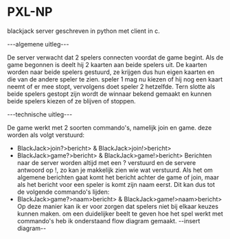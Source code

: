 # PXL-NP

blackjack server geschreven in python met client in c.

---algemene uitleg---

 De server verwacht dat 2 spelers connecten voordat de game begint. Als de game begonnen is deelt hij 2 kaarten aan beide spelers uit.
 De kaarten worden naar beide spelers gestuurd, ze krijgen dus hun eigen kaarten en die van de andere speler te zien.
speler 1 mag nu kiezen of hij nog een kaart neemt of er mee stopt, vervolgens doet speler 2 hetzelfde.
Tern slotte als beide spelers gestopt zijn wordt de winnaar bekend gemaakt en kunnen beide spelers kiezen of ze blijven of stoppen.

---technische uitleg---

De game werkt met 2 soorten commando's, namelijk join en game. deze worden als volgt verstuurd:
  - BlackJack>join?>bericht> & BlackJack>join!>bericht>
  - BlackJack>game?>bericht> & BlackJack>game!>bericht>
Berichten naar de server worden altijd met een ? verstuurd en de servere antwoord op !, zo kan je makkelijk zien wie wat verstuurd.
Als het om algemene berichten gaat komt het bericht achter de game of join, maar als het bericht voor een speler is komt zijn naam eerst.
Dit kan dus tot de volgende commando's lijden:
  - BlackJack>game?>naam>bericht> & BlackJack>game!>naam>bericht>
Op deze manier kan ik er voor zorgen dat spelers niet bij elkaar keuzes kunnen maken.
om een duidelijker beelt te geven hoe het spel werkt met commando's heb ik onderstaand flow diagram gemaakt.
--insert diagram--
